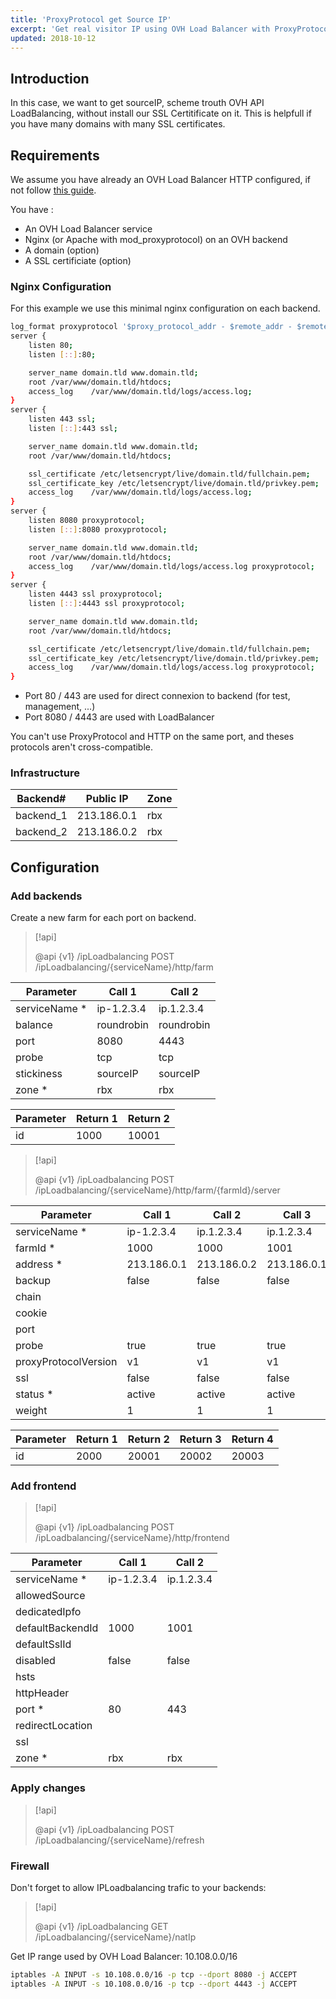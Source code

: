 ```yaml
---
title: 'ProxyProtocol get Source IP'
excerpt: 'Get real visitor IP using OVH Load Balancer with ProxyProtocol'
updated: 2018-10-12
---
```


## Introduction
In this case, we want to get sourceIP, scheme trouth OVH API LoadBalancing, without install our SSL Certitificate on it. This is helpfull if you have many domains with many SSL certificates.

## Requirements
We assume you have already an OVH Load Balancer HTTP configured, if not follow [this guide](/pages/network/load_balancer/use-lb).

You have :

- An OVH Load Balancer service
- Nginx (or Apache with mod_proxyprotocol) on an OVH backend
- A domain (option)
- A SSL certificiate (option)

### Nginx Configuration
For this example we use this minimal nginx configuration on each backend.

```bash
log_format proxyprotocol '$proxy_protocol_addr - $remote_addr - $remote_user [$time_local] "$request" $status $body_bytes_sent  "$http_referer" "$http_user_agent" "$request_time"';
server {
    listen 80;
    listen [::]:80;

    server_name domain.tld www.domain.tld;
    root /var/www/domain.tld/htdocs;
    access_log    /var/www/domain.tld/logs/access.log;
}
server {
    listen 443 ssl;
    listen [::]:443 ssl;

    server_name domain.tld www.domain.tld;
    root /var/www/domain.tld/htdocs;

    ssl_certificate /etc/letsencrypt/live/domain.tld/fullchain.pem;
    ssl_certificate_key /etc/letsencrypt/live/domain.tld/privkey.pem;
    access_log    /var/www/domain.tld/logs/access.log;
}
server {
    listen 8080 proxyprotocol;
    listen [::]:8080 proxyprotocol;

    server_name domain.tld www.domain.tld;
    root /var/www/domain.tld/htdocs;
    access_log    /var/www/domain.tld/logs/access.log proxyprotocol;
}
server {
    listen 4443 ssl proxyprotocol;
    listen [::]:4443 ssl proxyprotocol;

    server_name domain.tld www.domain.tld;
    root /var/www/domain.tld/htdocs;

    ssl_certificate /etc/letsencrypt/live/domain.tld/fullchain.pem;
    ssl_certificate_key /etc/letsencrypt/live/domain.tld/privkey.pem;
    access_log    /var/www/domain.tld/logs/access.log proxyprotocol;
}
```

- Port 80 / 443 are used for direct connexion to backend (for test, management, ...)
- Port 8080 / 4443 are used with LoadBalancer

You can't use ProxyProtocol and HTTP on the same port, and theses protocols aren't cross-compatible.

### Infrastructure
|Backend#|Public  IP|Zone|
|---|---|---|
|backend_1|213.186.0.1|rbx|
|backend_2|213.186.0.2|rbx|

## Configuration

### Add backends
Create a new farm for each port on backend.

> [!api]
>
> @api {v1} /ipLoadbalancing POST /ipLoadbalancing/{serviceName}/http/farm
> 
|Parameter|Call 1|Call 2|
|---|---|---|
|serviceName *|ip-1.2.3.4|ip.1.2.3.4|
|balance|roundrobin|roundrobin|
|port|8080|4443|
|probe|tcp|tcp|
|stickiness|sourceIP|sourceIP|
|zone *|rbx|rbx|

|Parameter|Return 1|Return 2|
|---|---|---|
|id|1000|10001|

> [!api]
>
> @api {v1} /ipLoadbalancing POST /ipLoadbalancing/{serviceName}/http/farm/{farmId}/server
> 
|Parameter|Call 1|Call 2|Call 3|Call 4|
|---|---|---|---|---|
|serviceName *|ip-1.2.3.4|ip.1.2.3.4|ip.1.2.3.4|ip.1.2.3.4|
|farmId *|1000|1000|1001|1001|
|address *|213.186.0.1|213.186.0.2|213.186.0.1|213.186.0.2|
|backup|false|false|false|false|
|chain|||||
|cookie|||||
|port|||||
|probe|true|true|true|true|
|proxyProtocolVersion|v1|v1|v1|v1|
|ssl|false|false|false|false|
|status *|active|active|active|active|
|weight|1|1|1|1|

|Parameter|Return 1|Return 2|Return 3|Return 4|
|---|---|---|---|---|
|id|2000|20001|20002|20003|

### Add frontend

> [!api]
>
> @api {v1} /ipLoadbalancing POST /ipLoadbalancing/{serviceName}/http/frontend
> 
|Parameter|Call 1|Call 2|
|---|---|---|
|serviceName *|ip-1.2.3.4|ip.1.2.3.4|
|allowedSource|||
|dedicatedIpfo|||
|defaultBackendId|1000|1001|
|defaultSslId|||
|disabled|false|false|
|hsts|||
|httpHeader|||
|port *|80|443|
|redirectLocation|||
|ssl|||
|zone *|rbx|rbx|

### Apply changes

> [!api]
>
> @api {v1} /ipLoadbalancing POST /ipLoadbalancing/{serviceName}/refresh
> 

### Firewall
Don't forget to allow IPLoadbalancing trafic to your backends:

> [!api]
>
> @api {v1} /ipLoadbalancing GET /ipLoadbalancing/{serviceName}/natIp
> 
Get IP range used by OVH Load Balancer: 10.108.0.0/16

```bash
iptables -A INPUT -s 10.108.0.0/16 -p tcp --dport 8080 -j ACCEPT
iptables -A INPUT -s 10.108.0.0/16 -p tcp --dport 4443 -j ACCEPT
```